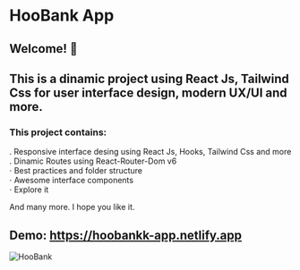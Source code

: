 # HooBank App

## Welcome! 👋

## This is a dinamic project using React Js, Tailwind Css for user interface design, modern UX/UI and more.

### This project contains: 

. Responsive interface desing using React Js, Hooks, Tailwind Css and more \
. Dinamic Routes using React-Router-Dom v6 \
⋅ Best practices and folder structure \
⋅ Awesome interface components \
⋅ Explore it

And many more.
I hope you like it.

## Demo: https://hoobankk-app.netlify.app

![HooBank](https://i.ibb.co/BK1Hn0x/Screenshot-2022-08-08-at-4-05-48-PM.png)
